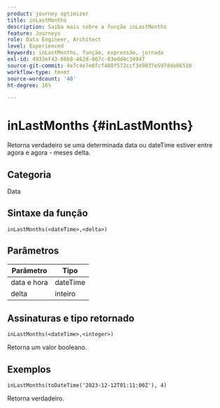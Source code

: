 ```yaml
---
product: journey optimizer
title: inLastMonths
description: Saiba mais sobre a função inLastMonths
feature: Journeys
role: Data Engineer, Architect
level: Experienced
keywords: inLastMonths, função, expressão, jornada
exl-id: 4933ef43-66b8-462d-867c-03edd4c34947
source-git-commit: 4e7c4e7e6fcf488f572ccf3e9037e597dde06510
workflow-type: tm+mt
source-wordcount: '48'
ht-degree: 16%

---
```


# inLastMonths {#inLastMonths}

Retorna verdadeiro se uma determinada data ou dateTime estiver entre agora e agora - meses delta.

## Categoria

Data

## Sintaxe da função

`inLastMonths(<dateTime>,<delta>)`

## Parâmetros

| Parâmetro | Tipo |
|-----------|------------------|
| data e hora | dateTime |
| delta | inteiro |

## Assinaturas e tipo retornado

`inLastMonths(<dateTime>,<integer>)`

Retorna um valor booleano.

## Exemplos

`inLastMonths(toDateTime('2023-12-12T01:11:00Z'), 4)`

Retorna verdadeiro.
